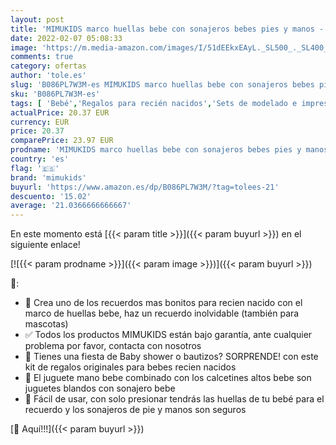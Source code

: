 ```yaml
---
layout: post
title: 'MIMUKIDS marco huellas bebe con sonajeros bebes pies y manos - regalo bebe originales marco para huella bebe con juguete para mano y pies son los mejores regalos originales para bebes recien nacidos'
date: 2022-02-07 05:08:33
image: 'https://m.media-amazon.com/images/I/51dEEkxEAyL._SL500_._SL400_.jpg'
comments: true
category: ofertas
author: 'tole.es'
slug: 'B086PL7W3M-es MIMUKIDS marco huellas bebe con sonajeros bebes pies y...'
sku: 'B086PL7W3M-es'
tags: [ 'Bebé','Regalos para recién nacidos','Sets de modelado e impresión','bebe','mimukids', ]
actualPrice: 20.37 EUR
currency: EUR
price: 20.37
comparePrice: 23.97 EUR
prodname: 'MIMUKIDS marco huellas bebe con sonajeros bebes pies y manos - regalo bebe originales marco para huella bebe con juguete para mano y pies son los mejores regalos originales para bebes recien nacidos'
country: 'es'
flag: '🇪🇸'
brand: 'mimukids'
buyurl: 'https://www.amazon.es/dp/B086PL7W3M/?tag=tolees-21'
descuento: '15.02'
average: '21.0366666666667'
---
```


En este momento está [{{< param title >}}]({{< param buyurl >}}) en el siguiente enlace!

[![{{< param prodname >}}]({{< param image >}})]({{< param buyurl >}})

🔎:

- 👶 Crea uno de los recuerdos mas bonitos para recien nacido con el marco de huellas bebe, haz un recuerdo inolvidable (también para mascotas)
- ✅ Todos los productos MIMUKIDS están bajo garantía, ante cualquier problema por favor, contacta con nosotros
- 🍼 Tienes una fiesta de Baby shower o bautizos? SORPRENDE! con este kit de regalos originales para bebes recien nacidos
- 🧸 El juguete mano bebe combinado con los calcetines altos bebe son juguetes blandos con sonajero bebe
- 🐾 Fácil de usar, con solo presionar tendrás las huellas de tu bebé para el recuerdo y los sonajeros de pie y manos son seguros

[🛒 Aquí!!!]({{< param buyurl >}})
